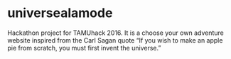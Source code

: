# universealamode
Hackathon project for TAMUhack 2016. It is a choose your own adventure website inspired from the Carl Sagan quote “If you wish to make an apple pie from scratch, you must first invent the universe.”
